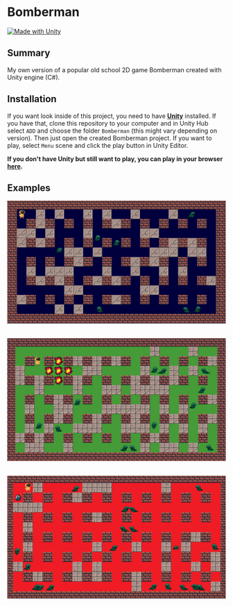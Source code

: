 # Bomberman

[![Made with Unity](https://img.shields.io/badge/Made%20with-Unity-57b9d3.svg?style=for-the-badge&logo=unity)](https://unity3d.com)

## Summary
My own version of a popular old school 2D game Bomberman created with Unity engine (C#).

## Installation
If you want look inside of this project, you need to have **[Unity](https://unity.com/)** installed. If you have that, clone this repository to your computer and in Unity Hub select ``ADD`` and choose the folder ``Bomberman`` (this might vary depending on version). Then just open the created Bomberman project. If you want to play, select ``Menu`` scene and click the play button in Unity Editor.

**If you don't have Unity but still want to play, you can play in your browser [here](https://connect.unity.com/mg/other/bomberman-2).**

## Examples

<img src="Examples/level1.png" alt="Level 1" width="800"><br><br>

<img src="Examples/level2.png" alt="Level 2" width="800"><br><br>

<img src="Examples/level3.png" alt="Level 3" width="800"><br><br>
